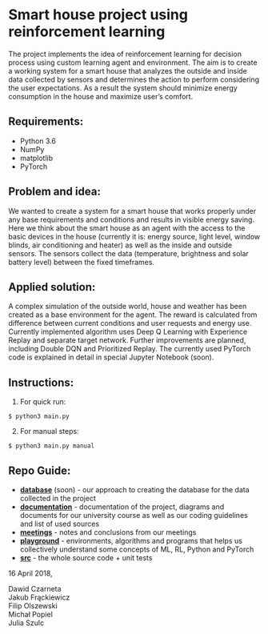# Smart house project using reinforcement learning
The project implements the idea of reinforcement learning for decision process using custom learning agent and environment. The aim is to create a working system for a smart house that analyzes the outside and inside data collected by sensors and determines the action to perform considering the user expectations. As a result the system should minimize energy consumption in the house and maximize user’s comfort.

## Requirements:
- Python 3.6
- NumPy
- matplotlib
- PyTorch

## Problem and idea:
We wanted to create a system for a smart house that works properly under any base requirements and conditions and results in visible energy saving.  
Here we think about the smart house as an agent with the access to the basic devices in the house (currently it is: energy source, light level, window blinds, air conditioning and heater) as well as the inside and outside sensors. The sensors collect the data (temperature, brightness and solar battery level) between the fixed timeframes.

## Applied solution:
A complex simulation of the outside world, house and weather has been created as a base environment for the agent. The reward is calculated from difference between current conditions and user requests and energy use. Currently implemented algorithm uses Deep Q Learning with Experience Replay and separate target network. Further improvements are planned, including Double DQN and Prioritized Replay. The currently used PyTorch code is explained in detail in special Jupyter Notebook (soon).

## Instructions:
1. For quick run:
```
$ python3 main.py
```
2. For manual steps:
```
$ python3 main.py manual
```
## Repo Guide:
- [**database**](https://github.com/JuliaSzulc/RL-for-decission-process/tree/master/database) (soon) - our approach to creating the database for the data collected in the project
- [**documentation**](https://github.com/JuliaSzulc/RL-for-decission-process/tree/master/documentation) - documentation of the project, diagrams and documents for our university course as well as our coding guidelines and list of used sources
- [**meetings**](https://github.com/JuliaSzulc/RL-for-decission-process/tree/master/meetings) - notes and conclusions from our meetings
- [**playground**](https://github.com/JuliaSzulc/RL-for-decission-process/tree/master/plyground) - environments, algorithms and programs that helps us collectively understand some concepts of ML, RL, Python and PyTorch
- [**src**](https://github.com/JuliaSzulc/RL-for-decission-process/tree/master/src) - the whole source code + unit tests
  
  
  
16 April 2018,
  
Dawid Czarneta  
Jakub Frąckiewicz  
Filip Olszewski  
Michał Popiel  
Julia Szulc
